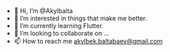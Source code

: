- 👋 Hi, I’m @Akylbalta
- 👀 I’m interested in things that make me better.
- 🌱 I’m currently learning Flutter.
- 💞️ I’m looking to collaborate on ...
- 📫 How to reach me akylbek.baltabaev@gmail.com

<!---
Akylbalta/Akylbalta is a ✨ special ✨ repository because its `README.md` (this file) appears on your GitHub profile.
You can click the Preview link to take a look at your changes.
--->
